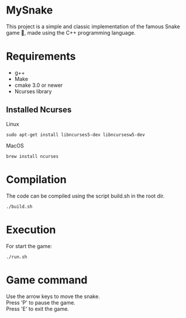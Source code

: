 # MySnake
This project is a simple and classic implementation of the famous Snake game 🐍, made using the C++ programming language.

# Requirements

  * g++
  * Make
  * cmake 3.0 or newer
  * Ncurses library

## Installed Ncurses

Linux
```
sudo apt-get install libncurses5-dev libncursesw5-dev
```
MacOS
```
brew install ncurses
```

# Compilation

The code can be compiled using the script build.sh in the root dir.

```
./build.sh
```

# Execution

For start the game:

```
./run.sh
```

# Game command

Use the arrow keys to move the snake.<br>
Press 'P' to pause the game.<br>
Press 'E' to exit the game.
